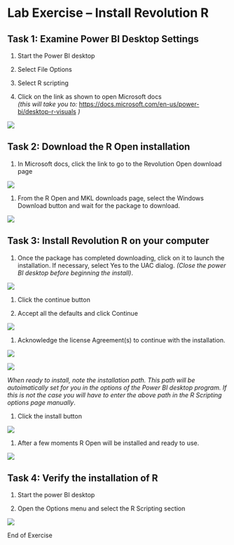 Lab Exercise – Install Revolution R
===================================

Task 1: Examine Power BI Desktop Settings
-----------------------------------------

1.  Start the Power BI desktop

2.  Select File Options

3.  Select R scripting

4.  Click on the link as shown to open Microsoft docs  
    *(this will take you to:*
    <https://docs.microsoft.com/en-us/power-bi/desktop-r-visuals> *)*

![](media/fe5d7573392e38556165341f9ecba447.png)

Task 2: Download the R Open installation
----------------------------------------

1.  In Microsoft docs, click the link to go to the Revolution Open download page

![](media/e604d84eebe695bdd04d192255863c8a.png)

1.  From the R Open and MKL downloads page, select the Windows Download button
    and wait for the package to download.

![](media/6c3990634fa26ff6fe94b260242ef59b.png)

Task 3: Install Revolution R on your computer
---------------------------------------------

1.  Once the package has completed downloading, click on it to launch the
    installation. If necessary, select Yes to the UAC dialog. *(Close the power
    BI desktop before beginning the install)*.

![](media/cacbec223e3ff643ac89731c26498ef4.png)

1.  Click the continue button

2.  Accept all the defaults and click Continue

![](media/47a234d482bde3f2f8b87eda4f1e9258.png)

1.  Acknowledge the license Agreement(s) to continue with the installation.

![](media/35a6f93ff58859dbe8bf03a748b1438f.png)

![](media/6bfe532248b6104c4330a57cf4976318.png)

*When ready to install, note the installation path. This path will be
autoimatically set for you in the options of the Power BI desktop program. If
this is not the case you will have to enter the above path in the R Scripting
options page manually*.

1.  Click the install button

![](media/8d1fd471180d2b2a6121e26856a010b3.png)

1.  After a few moments R Open will be installed and ready to use.

![](media/48c58d9974dc404a3b59c41f82d90976.png)

Task 4: Verify the installation of R
------------------------------------

1.  Start the power BI desktop

2.  Open the Options menu and select the R Scripting section

![](media/5a509a876e21d21910d935de7053c963.png)

End of Exercise
